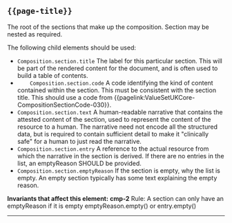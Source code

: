 ## <code>{{page-title}}</code>

The root of the sections that make up the composition. Section may be nested as required.

The following child elements should be used:

-  `Composition.section.title` The label for this particular section. This will be part of the rendered content for the document, and is often used to build a table of contents.
-  `	Composition.section.code` A code identifying the kind of content contained within the section. This must be consistent with the section title. This should use a code from {{pagelink:ValueSetUKCore-CompositionSectionCode-030}}.
-  	`Composition.section.text` 	A human-readable narrative that contains the attested content of the section, used to represent the content of the resource to a human. The narrative need not encode all the structured data, but is required to contain sufficient detail to make it "clinically safe" for a human to just read the narrative.
- `Composition.section.entry` A reference to the actual resource from which the narrative in the section is derived. If there are no entries in the list, an emptyReason SHOULD be provided.
- `Composition.section.emptyReason` If the section is empty, why the list is empty. An empty section typically has some text explaining the empty reason.

**Invariants that affect this element:**
**cmp-2**	Rule: A section can only have an emptyReason if it is empty	emptyReason.empty() or entry.empty()

---

